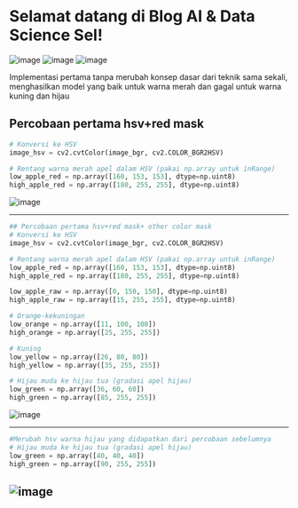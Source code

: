 # Selamat datang di Blog AI & Data Science Sel!

![image](https://github.com/user-attachments/assets/476a9b1e-c5a3-486a-9fea-26d25e9d6992)
![image](https://github.com/user-attachments/assets/6edf1a1e-adea-4e84-ae7c-4766126fd85f)
![image](https://github.com/user-attachments/assets/95470331-48a6-4726-a83d-90338c204001)




Implementasi pertama tanpa merubah konsep dasar dari teknik sama sekali, menghasilkan model yang baik untuk warna merah dan gagal untuk warna kuning dan hijau

## Percobaan pertama hsv+red mask

```python
# Konversi ke HSV
image_hsv = cv2.cvtColor(image_bgr, cv2.COLOR_BGR2HSV)

# Rentang warna merah apel dalam HSV (pakai np.array untuk inRange)
low_apple_red = np.array([160, 153, 153], dtype=np.uint8)
high_apple_red = np.array([180, 255, 255], dtype=np.uint8)
```

![image](https://github.com/user-attachments/assets/476a9b1e-c5a3-486a-9fea-26d25e9d6992)

---

```python
## Percobaan pertama hsv+red mask+ other color mask
# Konversi ke HSV
image_hsv = cv2.cvtColor(image_bgr, cv2.COLOR_BGR2HSV)

# Rentang warna merah apel dalam HSV (pakai np.array untuk inRange)
low_apple_red = np.array([160, 153, 153], dtype=np.uint8)
high_apple_red = np.array([180, 255, 255], dtype=np.uint8)

low_apple_raw = np.array([0, 150, 150], dtype=np.uint8)
high_apple_raw = np.array([15, 255, 255], dtype=np.uint8)

# Orange-kekuningan
low_orange = np.array([11, 100, 100])
high_orange = np.array([25, 255, 255])

# Kuning
low_yellow = np.array([26, 80, 80])
high_yellow = np.array([35, 255, 255])

# Hijau muda ke hijau tua (gradasi apel hijau)
low_green = np.array([36, 60, 60])
high_green = np.array([85, 255, 255])
```
![image](https://github.com/user-attachments/assets/6edf1a1e-adea-4e84-ae7c-4766126fd85f)

---
```python
#Merubah hsv warna hijau yang didapatkan dari percobaan sebelumnya
# Hijau muda ke hijau tua (gradasi apel hijau)
low_green = np.array([40, 40, 40])
high_green = np.array([90, 255, 255])
```

![image](https://github.com/user-attachments/assets/a4b73b30-4997-433f-acf8-8509b52a1276)
---
